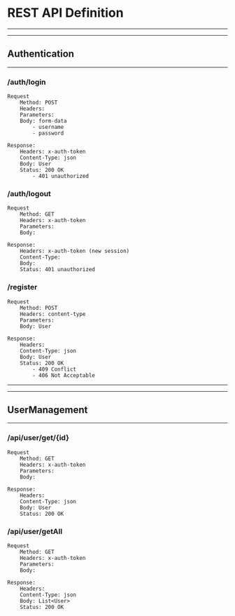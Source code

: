 # REST API Definition
---
---
## Authentication
---

### /auth/login
    Request
        Method: POST
        Headers: 
        Parameters:
        Body: form-data
            - username
            - password

    Response:
        Headers: x-auth-token
        Content-Type: json
        Body: User
        Status: 200 OK
            - 401 unauthorized
### /auth/logout
    Request
        Method: GET
        Headers: x-auth-token
        Parameters:
        Body: 

    Response:
        Headers: x-auth-token (new session)
        Content-Type:
        Body: 
        Status: 401 unauthorized
        
### /register
    Request
        Method: POST
        Headers: content-type
        Parameters:
        Body: User

    Response:
        Headers:
        Content-Type: json
        Body: User
        Status: 200 OK
            - 409 Conflict
            - 406 Not Acceptable

---
---
## UserManagement
---
### /api/user/get/{id}
    Request
        Method: GET
        Headers: x-auth-token
        Parameters:
        Body: 

    Response:
        Headers:
        Content-Type: json
        Body: User
        Status: 200 OK

### /api/user/getAll
    Request
        Method: GET
        Headers: x-auth-token
        Parameters:
        Body: 

    Response:
        Headers:
        Content-Type: json
        Body: List<User>
        Status: 200 OK

